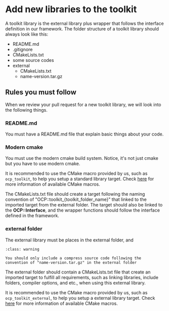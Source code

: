 # Add new libraries to the toolkit

A toolkit library is the external library plus wrapper that follows the interface definition in our framework. 
The folder structure of a toolkit library should always look like this:
- README.md
- .gitignore
- CMakeLists.txt
- some source codes
- external
    - CMakeLists.txt
    - name-version.tar.gz 

## Rules you must follow

When we review your pull request for a new toolkit library, we will look into the following things.

### README.md

You must have a README.md file that explain basic things about your code.

### Modern cmake

You must use the modern cmake build system. Notice, it's not just cmake but you have to use modern cmake.

It is recommended to use the CMake macro provided by us, such as `ocp_toolkit`, to help you setup a standard library target. Check [here](cmake.md) for more information of available CMake macros.

The CMakeLists.txt file should create a target following the naming convention of "OCP::toolkit_{toolkit_folder_name}" that linked to the imported target from the external folder.
The target should also be linked to the **OCP::Interface**, and the wrapper functions should follow the interface defined in the framework.

### external folder

The external library must be places in the external folder, and 

```{admonition} No source code should be included
:class: warning

You should only include a compress source code following the convention of "name-version.tar.gz" in the external folder
```

The external folder should contain a CMakeLists.txt file that create an imported target to fulfill all requirements, such as linking libraries, include folders, compiler options, and etc., when using this external library.

It is recommended to use the CMake macro provided by us, such as `ocp_toolkit_external`, to help you setup a external library target. Check [here](cmake.md) for more information of available CMake macros.